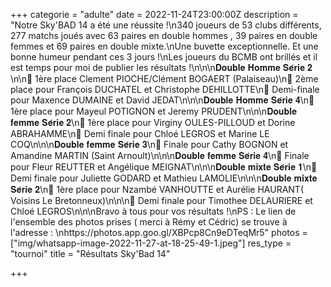 +++
categorie = "adulte"
date = 2022-11-24T23:00:00Z
description = "Notre Sky'BAD 14 a été une réussite !\n340 joueurs de 53 clubs différents, 277 matchs joués avec 63 paires en double hommes , 39 paires en double femmes et 69 paires en double mixte.\nUne buvette exceptionnelle. Et une bonne humeur pendant ces 3 jours !\nLes joueurs du BCMB ont brillés et il est temps pour moi de publier les résultats !\n\n\n𝐃𝐨𝐮𝐛𝐥𝐞 𝐇𝐨𝐦𝐦𝐞 𝐒𝐞́𝐫𝐢𝐞 𝟐 \n\n🥇  1ère place Clement PIOCHE/Clément BOGAERT (Palaiseau)\n🥈  2ème place pour François DUCHATEL et Christophe DEHILLOTTE\n🥉  Demi-finale pour Maxence DUMAINE et David JEDAT\n\n\n𝐃𝐨𝐮𝐛𝐥𝐞 𝐇𝐨𝐦𝐦𝐞 𝐒𝐞́𝐫𝐢𝐞 𝟒\n🥇 1ère place pour Mayeul POTIGNON et Jeremy PRUDENT\n\n\n𝐃𝐨𝐮𝐛𝐥𝐞 𝐟𝐞𝐦𝐦𝐞 𝐒𝐞́𝐫𝐢𝐞 𝟐\n🥇 1ère place pour Virginy OULES-PILLOUD et Dorine ABRAHAMME\n🥉 Demi finale pour Chloé LEGROS et Marine LE COQ\n\n\n𝐃𝐨𝐮𝐛𝐥𝐞 𝐟𝐞𝐦𝐦𝐞 𝐒𝐞́𝐫𝐢𝐞 𝟑\n🥈 Finale pour Cathy BOGNON et Amandine MARTIN (Saint Arnoult)\n\n\n𝐃𝐨𝐮𝐛𝐥𝐞 𝐟𝐞𝐦𝐦𝐞 𝐒𝐞́𝐫𝐢𝐞 𝟒\n🥈 Finale pour Fleur REUTTER et Angélique MEIGNAT\n\n\n𝐃𝐨𝐮𝐛𝐥𝐞 𝐦𝐢𝐱𝐭𝐞 𝐒𝐞́𝐫𝐢𝐞 𝟏\n🥉 Demi finale pour Juliette GODARD et Mathieu LAMOLIE\n\n\n𝐃𝐨𝐮𝐛𝐥𝐞 𝐦𝐢𝐱𝐭𝐞 𝐒𝐞́𝐫𝐢𝐞 𝟐\n🥇 1ère place pour Nzambé VANHOUTTE et Aurélie HAURANT( Voisins Le Bretonneux)\n\n\n🥉 Demi finale pour Timothee DELAURIERE et Chloé LEGROS\n\n\nBravo à tous pour vos résultats !\nPS : Le lien de l'ensemble des photos prises ( merci à Rémy et Cédric)  se trouve à l'adresse : \nhttps://photos.app.goo.gl/XBPcp8Cn9eDTeqMr5"
photos = ["img/whatsapp-image-2022-11-27-at-18-25-49-1.jpeg"]
res_type = "tournoi"
title = "Résultats Sky'Bad 14"

+++
